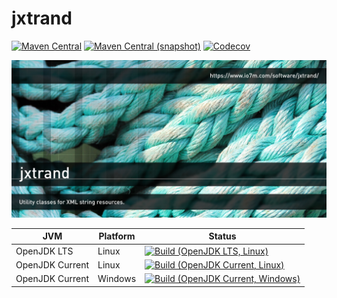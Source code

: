 jxtrand
===

[![Maven Central](https://img.shields.io/maven-central/v/com.io7m.jxtrand/com.io7m.jxtrand.svg?style=flat-square)](http://search.maven.org/#search%7Cga%7C1%7Cg%3A%22com.io7m.jxtrand%22)
[![Maven Central (snapshot)](https://img.shields.io/nexus/s/https/oss.sonatype.org/com.io7m.jxtrand/com.io7m.jxtrand.svg?style=flat-square)](https://oss.sonatype.org/content/repositories/snapshots/com/io7m/jxtrand/)
[![Codecov](https://img.shields.io/codecov/c/github/io7m/jxtrand.svg?style=flat-square)](https://codecov.io/gh/io7m/jxtrand)

![jxtrand](./src/site/resources/jxtrand.jpg?raw=true)

| JVM             | Platform | Status |
|-----------------|----------|--------|
| OpenJDK LTS     | Linux    | [![Build (OpenJDK LTS, Linux)](https://img.shields.io/github/workflow/status/io7m/jxtrand/main-openjdk_lts-linux)](https://github.com/io7m/jxtrand/actions?query=workflow%3Amain-openjdk_lts-linux) |
| OpenJDK Current | Linux    | [![Build (OpenJDK Current, Linux)](https://img.shields.io/github/workflow/status/io7m/jxtrand/main-openjdk_current-linux)](https://github.com/io7m/jxtrand/actions?query=workflow%3Amain-openjdk_current-linux)
| OpenJDK Current | Windows  | [![Build (OpenJDK Current, Windows)](https://img.shields.io/github/workflow/status/io7m/jxtrand/main-openjdk_current-windows)](https://github.com/io7m/jxtrand/actions?query=workflow%3Amain-openjdk_current-windows)

